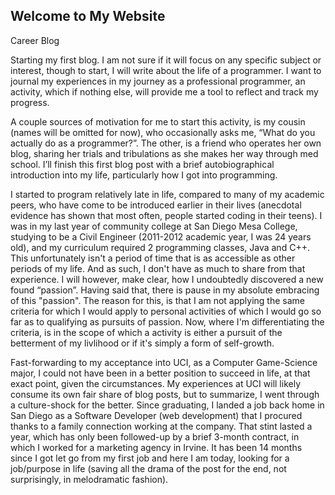 ## Welcome to My Website

Career Blog

Starting my first blog. I am not sure if it will focus on any specific subject or interest, though to start, I will write about the life of a programmer.
I want to journal my experiences in my journey as a professional programmer, an activity, which if nothing else, will provide me a tool to reflect and track my progress.

A couple sources of motivation for me to start this activity, is my cousin (names will be omitted for now), who occasionally asks me, “What do you actually do as a programmer?”. The other, is a friend who operates her own blog, sharing her trials and tribulations as she makes her way through med school.
I’ll finish this first blog post with a brief autobiographical introduction into my life, particularly how I got into programming.

I started to program relatively late in life, compared to many of my academic peers, who have come to be introduced earlier in their lives (anecdotal evidence has shown that most often, people started coding in their teens). I was in my last year of community college at San Diego Mesa College, studying to be a Civil Engineer (2011-2012 academic year, I was 24 years old), and my curriculum required 2 programming classes, Java and C++. This unfortunately isn't a period of time that is as accessible as other periods of my life. And as such, I don't have as much to share from that experience. I will however, make clear, how I undoubtedly discovered a new found “passion”. Having said that, there is pause in my absolute embracing of this "passion". The reason for this, is that I am not applying the same criteria for which I would apply to personal activities of which I would go so far as to qualifying as pursuits of passion. Now, where I'm differentiating the criteria, is in the scope of which a activity is either a pursuit of the betterment of my livlihood or if it's simply a form of self-growth.

Fast-forwarding to my acceptance into UCI, as a Computer Game-Science major, I could not have been in a better position to succeed in life, at that exact point, given the circumstances. My experiences at UCI will likely consume its own fair share of blog posts, but to summarize, I went through a culture-shock for the better. Since graduating, I landed a job back home in San Diego as a Software Developer (web development) that I procured thanks to a family connection working at the company. That stint lasted a year, which has only been followed-up by a brief 3-month contract, in which I worked for a marketing agency in Irvine. It has been 14 months since I got let go from my first job and here I am today, looking for a job/purpose in life (saving all the drama of the post for the end, not surprisingly, in melodramatic fashion).

